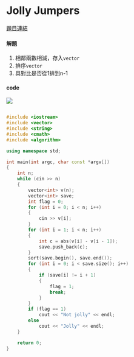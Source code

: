 # Jolly Jumpers


[題目連結](https://onlinejudge.org/external/100/10038.pdf)  

#### 解題

1. 相鄰兩數相減，存入`vector`
2. 排序`vector`
3. 具對比是否從1排到n-1


#### code 

![](https://tsundora.com/image/2021/08/genshin_2133.jpg)

```cpp

#include <iostream>
#include <vector>
#include <string>
#include <cmath>
#include <algorithm>

using namespace std;

int main(int argc, char const *argv[])
{
    int n;
    while (cin >> n)
    {
        vector<int> v(n);
        vector<int> save;
        int flag = 0;
        for (int i = 0; i < n; i++)
        {
            cin >> v[i];
        }
        for (int i = 1; i < n; i++)
        {
            int c = abs(v[i] - v[i - 1]);
            save.push_back(c);
        }
        sort(save.begin(), save.end());
        for (int i = 0; i < save.size(); i++)
        {
            if (save[i] != i + 1)
            {
                flag = 1;
                break;
            }
        }
        if (flag == 1)
            cout << "Not jolly" << endl;
        else
            cout << "Jolly" << endl;
    }

    return 0;
}
```
